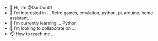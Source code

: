 - 👋 Hi, I’m @DanDon01
- 👀 I’m interested in ... Retro games, emulation, python, pi, arduino, home assistant.
- 🌱 I’m currently learning ... Python
- 💞️ I’m looking to collaborate on ...
- 📫 How to reach me ...

<!---
DanDon01/DanDon01 is a ✨ special ✨ repository because its `README.md` (this file) appears on your GitHub profile.
You can click the Preview link to take a look at your changes.
--->
